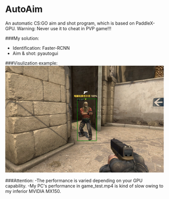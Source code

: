 # AutoAim
An automatic CS:GO aim and shot program, which is based on PaddleX-GPU. 
Warning: Never use it to cheat in PVP game!!!

###My solution:
- Identification: Faster-RCNN
- Aim & shot: pyautogui

###Visulization example:
<img src='/examples/visualize_1614311791655.jpg'>

###Attention:
-The performance is varied depending on your GPU capability. 
-My PC's performance in game_test.mp4 is kind of slow owing to my inferior MVIDIA MX150.
